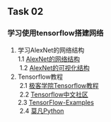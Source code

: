 ## Task 02

### 学习使用tensorflow搭建网络  
1. 学习AlexNet的网络结构  
  1.1 [AlexNet的网络结构](http://images2015.cnblogs.com/blog/539316/201611/539316-20161103152006627-2079453952.png)  
  1.2 [AlexNet的可视化结构](http://ethereon.github.io/netscope/#/gist/e65799e70358c6782b1b)  
2. Tensorflow教程  
  2.1 [极客学院Tensorflow教程](http://wiki.jikexueyuan.com/project/tensorflow-zh/)    
  2.2 [Tensorflow中文社区](http://www.tensorfly.cn/)  
  2.3 [TensorFlow-Examples](https://github.com/aymericdamien/TensorFlow-Examples)    
  2.4 [莫凡Python](https://morvanzhou.github.io/tutorials/machine-learning/tensorflow/)    
